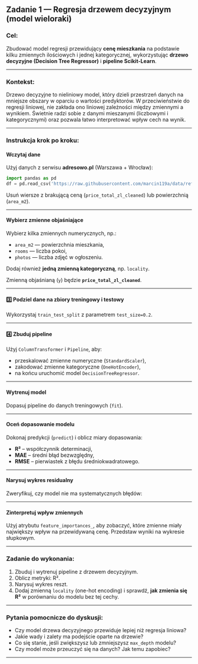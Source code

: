 ## Zadanie 1 — Regresja drzewem decyzyjnym (model wieloraki)

### Cel:

Zbudować model regresji przewidujący **cenę mieszkania** na podstawie kilku zmiennych ilościowych i jednej kategorycznej, wykorzystując **drzewo decyzyjne (Decision Tree Regressor)** i **pipeline Scikit-Learn**.

---

### Kontekst:

Drzewo decyzyjne to nieliniowy model, który dzieli przestrzeń danych na mniejsze obszary w oparciu o wartości predyktorów.
W przeciwieństwie do regresji liniowej, nie zakłada ono liniowej zależności między zmiennymi a wynikiem.
Świetnie radzi sobie z danymi mieszanymi (liczbowymi i kategorycznymi) oraz pozwala łatwo interpretować wpływ cech na wynik.

---

### Instrukcja krok po kroku:

#### Wczytaj dane

Użyj danych z serwisu **adresowo.pl** (Warszawa + Wrocław):

```python
import pandas as pd
df = pd.read_csv('https://raw.githubusercontent.com/marcin119a/data/refs/heads/main/adresowo_warszawa_wroclaw.csv')
```

Usuń wiersze z brakującą ceną (`price_total_zl_cleaned`) lub powierzchnią (`area_m2`).

---

#### Wybierz zmienne objaśniające

Wybierz kilka zmiennych numerycznych, np.:

* `area_m2` — powierzchnia mieszkania,
* `rooms` — liczba pokoi,
* `photos` — liczba zdjęć w ogłoszeniu.

Dodaj również **jedną zmienną kategoryczną**, np. `locality`.

Zmienną objaśnianą (`y`) będzie **`price_total_zl_cleaned`**.

---

#### 3️⃣ Podziel dane na zbiory treningowy i testowy

Wykorzystaj `train_test_split` z parametrem `test_size=0.2`.

---

#### 4️⃣ Zbuduj pipeline

Użyj `ColumnTransformer` i `Pipeline`, aby:

* przeskalować zmienne numeryczne (`StandardScaler`),
* zakodować zmienne kategoryczne (`OneHotEncoder`),
* na końcu uruchomić model `DecisionTreeRegressor`.

---

#### Wytrenuj model

Dopasuj pipeline do danych treningowych (`fit`).

---

#### Oceń dopasowanie modelu

Dokonaj predykcji (`predict`) i oblicz miary dopasowania:

* **R²** – współczynnik determinacji,
* **MAE** – średni błąd bezwzględny,
* **RMSE** – pierwiastek z błędu średniokwadratowego.

---

#### Narysuj wykres residualny

Zweryfikuj, czy model nie ma systematycznych błędów:

---

#### Zinterpretuj wpływ zmiennych

Użyj atrybutu `feature_importances_`, aby zobaczyć, które zmienne miały największy wpływ na przewidywaną cenę.
Przedstaw wyniki na wykresie słupkowym.

---

### Zadanie do wykonania:

1. Zbuduj i wytrenuj pipeline z drzewem decyzyjnym.
2. Oblicz metryki: R².
3. Narysuj wykres reszt.
5. Dodaj zmienną `locality` (one-hot encoding) i sprawdź, **jak zmienia się R²** w porównaniu do modelu bez tej cechy.

---

### Pytania pomocnicze do dyskusji:

* Czy model drzewa decyzyjnego przewiduje lepiej niż regresja liniowa?
* Jakie wady i zalety ma podejście oparte na drzewie?
* Co się stanie, jeśli zwiększysz lub zmniejszysz `max_depth` modelu?
* Czy model może przeuczyć się na danych? Jak temu zapobiec?

---